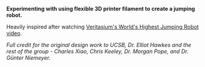 **Experimenting with using flexible 3D printer filament to create a jumping robot.**

Heavily inspired after watching [Veritasium's World's Highest Jumping Robot video](https://www.youtube.com/watch?v=daaDuC1kbds).

*Full credit for the original design work to UCSB, Dr. Elliot Hawkes and the rest of the group - Charles Xiao, Chris Keeley, Dr. Morgan Pope, and Dr. Günter Niemeyer.*
